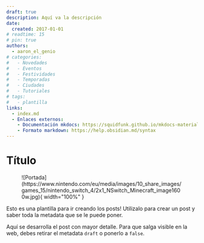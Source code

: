 ```yaml
---
draft: true
description: Aquí va la descripción
date:
  created: 2017-01-01
# readtime: 15
# pin: true
authors:
  - aaron_el_genio
# categories:
#   - Novedades
#   - Eventos
#   - Festividades
#   - Temporadas
#   - Ciudades
#   - Tutoriales
# tags:
#   - plantilla
links:
  - index.md
  - Enlaces externos:
    - Documentación mkdocs: https://squidfunk.github.io/mkdocs-material
    - Formato markdown: https://help.obsidian.md/syntax
---
```


# Título

<figure markdown="span">
  ![Portada](https://www.nintendo.com/eu/media/images/10_share_images/games_15/nintendo_switch_4/2x1_NSwitch_Minecraft_image1600w.jpg){ width="100%" }
</figure>

Esto es una plantilla para ir creando los posts! Utilizalo para crear un post y saber toda la metadata que se le puede poner.

<!-- more -->

Aquí se desarrolla el post con mayor detalle. Para que salga visible en la web, debes retirar el metadata `draft` o ponerlo a `false`.